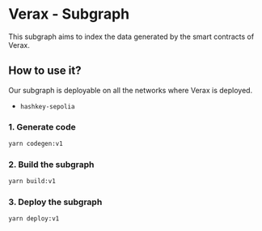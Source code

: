 # Verax - Subgraph

This subgraph aims to index the data generated by the smart contracts of Verax.

## How to use it?

Our subgraph is deployable on all the networks where Verax is deployed.  

- `hashkey-sepolia`

### 1. Generate code

```bash
yarn codegen:v1
```

### 2. Build the subgraph

```bash
yarn build:v1
```

### 3. Deploy the subgraph

```bash
yarn deploy:v1
```
